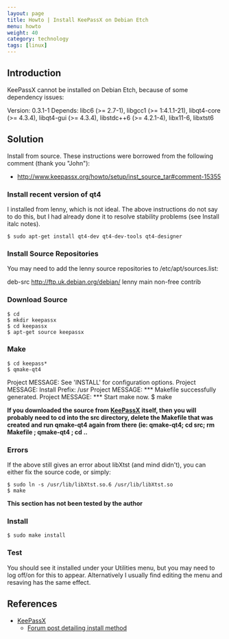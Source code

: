 ```yaml
---
layout: page
title: Howto | Install KeePassX on Debian Etch
menu: howto
weight: 40
category: technology
tags: [linux]
---
```


## Introduction

KeePassX cannot be installed on Debian Etch, because of some dependency issues:

Version: 0.3.1-1
Depends: libc6 (>= 2.7-1), libgcc1 (>= 1:4.1.1-21), libqt4-core (>= 4.3.4), libqt4-gui (>= 4.3.4), libstdc++6 (>= 4.2.1-4), libx11-6, libxtst6

## Solution

Install from source.  These instructions were borrowed from the following comment (thank you "John"):

   * http://www.keepassx.org/howto/setup/inst_source_tar#comment-15355

### Install recent version of qt4

I installed from lenny, which is not ideal.  The above instructions do not say to do this, but I had already done it to resolve stability problems (see Install italc notes).

    $ sudo apt-get install qt4-dev qt4-dev-tools qt4-designer

### Install Source Repositories

You may need to add the lenny source repositories to /etc/apt/sources.list:

deb-src http://ftp.uk.debian.org/debian/ lenny main non-free contrib

### Download Source

    $ cd
    $ mkdir keepassx
    $ cd keepassx
    $ apt-get source keepassx

### Make

    $ cd keepass*
    $ qmake-qt4
Project MESSAGE: See 'INSTALL' for configuration options.
Project MESSAGE: Install Prefix: /usr
Project MESSAGE: *** Makefile successfully generated.
Project MESSAGE: *** Start make now.
    $ make

**If you downloaded the source from [KeePassX](http://www.keepassx.org/) itself, then you will probably need to cd into the src directory, delete the Makefile that was created and run qmake-qt4 again from there (ie: qmake-qt4; cd src; rm Makefile ; qmake-qt4 ; cd ..**

### Errors

If the above still gives an error about libXtst (and mind didn't), you can either fix the source code, or simply:

    $ sudo ln -s /usr/lib/libXtst.so.6 /usr/lib/libXtst.so
    $ make

**This section has not been tested by the author**

### Install

    $ sudo make install

### Test

You should see it installed under your Utilities menu, but you may need to log off/on for this to appear.  Alternatively I usually find editing the menu and resaving has the same effect.

## References

   * [KeePassX](http://www.keepassx.org/)
      * [Forum post detailing install method](http://www.keepassx.org/howto/setup/inst_source_tar#comment-15355)
